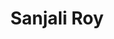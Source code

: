---
layout: lab_member
category: undergraduate
title: Sanjali Roy
short-name: Sanjali Roy
image: blank.jpeg
role: Undergrad RA
alumni: false
permalink: 'members/sanjali-roy'
social:
    twitter: 
    linkedin: 
    google-scholar: 
    github: 
    website:
    research-gate: 
education:

---